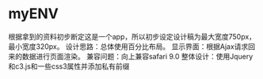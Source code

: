 # myENV
根据拿到的资料初步断定这是一个app，所以初步设定设计稿为最大宽度750px，最小宽度320px。
设计思路：总体使用百分比布局。
显示界面：根据Ajax请求回来的数据进行页面渲染。
兼容问题：向上兼容safari 9.0
整体设计：使用Jquery和c3.js和一些css3属性并添加私有前缀
